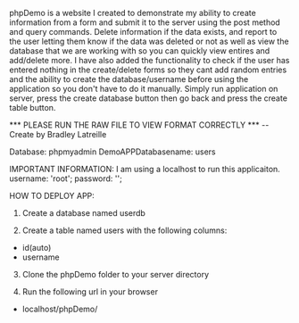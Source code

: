 phpDemo is a website I created to demonstrate my ability to create information from a form 
and submit it to the server using the post method and query commands. Delete information if the data exists, and report to the user letting them know if the data was deleted or not as well as view the database that we are working with so you can quickly view entires and add/delete more. I have also added the functionality to check if the user has entered nothing in the create/delete forms so they cant add random entries and the ability to create the database/username before using the application so you don't have to do it manually. 
Simply run application on server, press the create database button then go back and press the create table button. 

*** PLEASE RUN THE RAW FILE TO VIEW FORMAT CORRECTLY ***
-- Create by Bradley Latreille

Database: phpmyadmin 
DemoAPPDatabasename: users 

IMPORTANT INFORMATION:
I am using a localhost to run this applicaiton. 
username: 'root'; 
password: ''; 

HOW TO DEPLOY APP: 
1. Create a database named userdb

2. Create a table named users with the following columns: 
  - id(auto) 
  - username
  
3. Clone the phpDemo folder to your server directory

4. Run the following url in your browser  
  - localhost/phpDemo/

